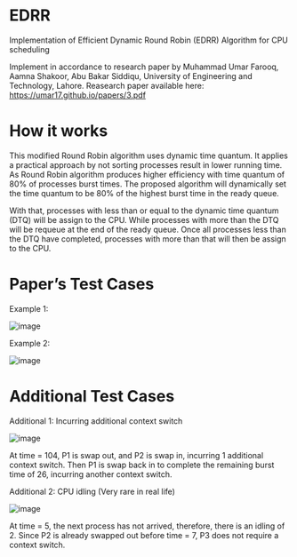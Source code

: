 # EDRR
Implementation of Efficient Dynamic Round Robin (EDRR) Algorithm for CPU scheduling

Implement in accordance to research paper by Muhammad Umar Farooq, Aamna Shakoor, Abu Bakar Siddiqu, University of Engineering and Technology, Lahore. Reasearch paper available here: https://umar17.github.io/papers/3.pdf

# How it works
This modified Round Robin algorithm uses dynamic time quantum. It applies a practical approach by
not sorting processes result in lower running time. As Round Robin algorithm produces higher
efficiency with time quantum of 80% of processes burst times. The proposed algorithm will
dynamically set the time quantum to be 80% of the highest burst time in the ready queue.

With that, processes with less than or equal to the dynamic time quantum (DTQ) will be assign to the
CPU. While processes with more than the DTQ will be requeue at the end of the ready queue. Once
all processes less than the DTQ have completed, processes with more than that will then be assign
to the CPU. 

# Paper’s Test Cases 

Example 1:

![image](https://user-images.githubusercontent.com/74093833/131978546-1ac5c6fa-5e63-408b-9236-883987de3780.png)

Example 2:

![image](https://user-images.githubusercontent.com/74093833/131978809-c6598859-b38a-4af8-9cd1-af6653b8bff2.png)


# Additional Test Cases

Additional 1: Incurring additional context switch

![image](https://user-images.githubusercontent.com/74093833/131979138-1cf8c9c2-a6df-4b9c-bf8a-24849b5009b1.png)

At time = 104, P1 is swap out, and P2 is swap in, incurring 1 additional context switch. Then P1 is
swap back in to complete the remaining burst time of 26, incurring another context switch. 


Additional 2: CPU idling (Very rare in real life)

![image](https://user-images.githubusercontent.com/74093833/131979565-c5a994c3-e94c-4d0a-bd22-71f46825fb52.png)

At time = 5, the next process has not arrived, therefore, there is an idling of 2. Since P2 is already
swapped out before time = 7, P3 does not require a context switch. 


